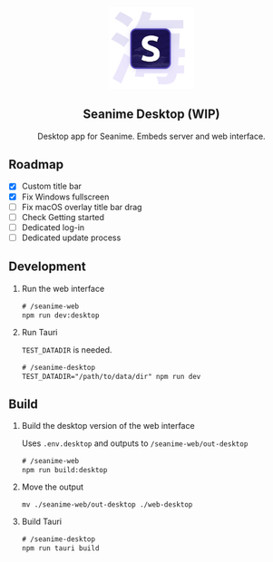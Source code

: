 <p align="center">
<img src="../seanime-web/public/logo_2.png" alt="preview" width="150px"/>
</p>

<h2 align="center"><b>Seanime Desktop (WIP)</b></h2>

<p align="center">
Desktop app for Seanime. Embeds server and web interface.
</p>

## Roadmap

- [x] Custom title bar
- [x] Fix Windows fullscreen
- [ ] Fix macOS overlay title bar drag
- [ ] Check Getting started
- [ ] Dedicated log-in
- [ ] Dedicated update process

## Development

1. Run the web interface

	```shell
	# /seanime-web
	npm run dev:desktop
	```

2. Run Tauri

	`TEST_DATADIR` is needed.

	```shell
	# /seanime-desktop
	TEST_DATADIR="/path/to/data/dir" npm run dev
	```


## Build

1. Build the desktop version of the web interface

	Uses `.env.desktop` and outputs to `/seanime-web/out-desktop`

	```shell
	# /seanime-web
	npm run build:desktop
	```
 
2. Move the output

	```shell
	mv ./seanime-web/out-desktop ./web-desktop
	```
 
3. Build Tauri

	```shell
	# /seanime-desktop
	npm run tauri build
	```
